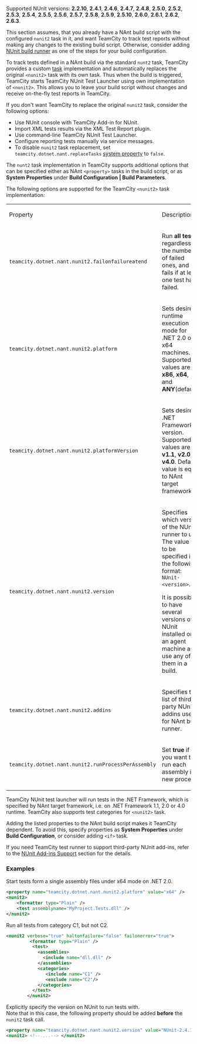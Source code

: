 [//]: # (title: NUnit for NAnt Build Runner)
[//]: # (auxiliary-id: NUnit for NAnt Build Runner)

<tip>

Supported NUnit versions: __2.2.10__, __2.4.1__, __2.4.6__, __2.4.7__, __2.4.8__, __2.5.0__, __2.5.2__, __2.5.3__, __2.5.4__, __2.5.5__, __2.5.6__, __2.5.7__, __2.5.8__, __2.5.9__, __2.5.10__, __2.6.0__, __2.6.1__, __2.6.2__, __2.6.3__.
</tip>

This section assumes, that you already have a NAnt build script with the configured `nunit2` task in it, and want TeamCity to track test reports without making any changes to the existing build script. Otherwise, consider adding [NUnit build runner](nunit.md) as one of the steps for your build configuration.

To track tests defined in a NAnt build via the standard `nunt2` task, TeamCity provides a custom [task](https://nant.sourceforge.net/nightly/latest/help/tasks/nunit2.html) implementation and automatically replaces the original `<nunit2>` task with its own task. Thus when the build is triggered, TeamCity starts TeamCity NUnit Test Launcher using own implementation of `<nunit2>`. This allows you to leave your build script without changes and receive on-the-fly test reports in TeamCity.

If you don't want TeamCity to replace the original `nunit2` task, consider the following options:
* Use NUnit console with TeamCity Add-in for NUnit.
* Import XML tests results via the XML Test Report plugin.
* Use command-line TeamCity NUnit Test Launcher.
* Configure reporting tests manually via service messages.
* To disable `nunit2` task replacement, set `teamcity.dotnet.nant.replaceTasks` [system property](configuring-build-parameters.md) to `false`.

The `nunt2` task implementation in TeamCity supports additional options that can be specified either as NAnt `<property>` tasks in the build script, or as __System Properties__ under __Build Configuration | Build Parameters__.

The following options are supported for the TeamCity `<nunit2>` task implementation:

<table><tr>

<td>

Property

</td>

<td>

Description

</td></tr><tr>

<td>

`teamcity.dotnet.nant.nunit2.failonfailureatend`

</td>

<td>

Run __all tests__ regardless of the number of failed ones, and fails if at least one test has failed.

</td></tr><tr>

<td>

`teamcity.dotnet.nant.nunit2.platform`

</td>

<td>

Sets desired runtime execution mode for .NET 2.0 on x64 machines. Supported values are __x86__, __x64__, and __ANY__(default).

</td></tr><tr>

<td>

`teamcity.dotnet.nant.nunit2.platformVersion`


</td>

<td>

Sets desired .NET Framework version. Supported values are __v1.1__, __v2.0__, __v4.0__. Default value is equal to NAnt target framework

</td></tr><tr>

<td>

`teamcity.dotnet.nant.nunit2.version`


</td>

<td>

Specifies which version of the NUnit runner to use. The value has to be specified in the following format: `NUnit-<version>`.

It is possible to have several versions of NUnit installed on an agent machine and use any of them in a build.

</td></tr><tr>

<td>

`teamcity.dotnet.nant.nunit2.addins`

</td>

<td>

Specifies the list of third-party NUnit addins used for NAnt build runner.

</td></tr><tr>

<td>

`teamcity.dotnet.nant.nunit2.runProcessPerAssembly`

</td>

<td>

Set __true__ if you want to run each assembly in a new process.

</td></tr></table>

TeamCity NUnit test launcher will run tests in the .NET Framework, which is specified by NAnt target framework, i.e. on .NET Framework 1.1, 2.0 or 4.0 runtime. TeamCity also supports test categories for `<nunit2>` task.

<note>

Adding the listed properties to the NAnt build script makes it TeamCity dependent. To avoid this, specify properties as __System Properties__ under __Build Configuration__, or consider adding `<if>` task.
</note>

<tip>

If you need TeamCity test runner to support third-party NUnit add-ins, refer to the [NUnit Add-ins Support](nunit-support.md#NUnit+Add-ins+Support) section for the details.
</tip>

### Examples

Start tests form a single assembly files under x64 mode on .NET 2.0.

```XML
<property name="teamcity.dotnet.nant.nunit2.platform" value="x64" />
<nunit2>
    <formatter type="Plain" />
    <test assemblyname="MyProject.Tests.dll" />
</nunit2>

```

Run all tests from category C1, but not C2.

```XML
<nunit2 verbose="true" haltonfailure="false" failonerror="true">
         <formatter type="Plain" />
          <test>
            <assemblies>
              <include name="dll.dll" />
            </assemblies>
            <categories>
               <include name="C1" />
               <exclude name="C2"/>
            </categories>
          </test>
        </nunit2>

```

Explicitly specify the version on NUnit to run tests with.   
Note that in this case, the following property should be added __before__ the `nunit2` task call.

```XML
<property name="teamcity.dotnet.nant.nunit2.version" value="NUnit-2.4.10" />
<nunit2> <!--....--> </nunit2>

```
